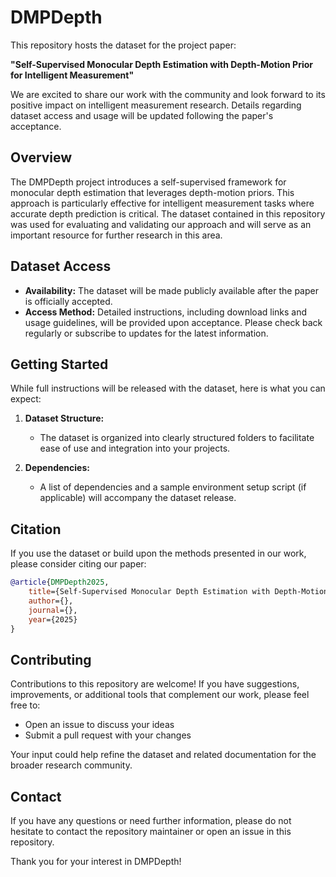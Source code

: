 # DMPDepth

This repository hosts the dataset for the project paper:

**"Self-Supervised Monocular Depth Estimation with Depth-Motion Prior for Intelligent Measurement"**

We are excited to share our work with the community and look forward to its positive impact on intelligent measurement research. Details regarding dataset access and usage will be updated following the paper's acceptance.

## Overview

The DMPDepth project introduces a self-supervised framework for monocular depth estimation that leverages depth-motion priors. This approach is particularly effective for intelligent measurement tasks where accurate depth prediction is critical. The dataset contained in this repository was used for evaluating and validating our approach and will serve as an important resource for further research in this area.

## Dataset Access

- **Availability:** The dataset will be made publicly available after the paper is officially accepted.
- **Access Method:** Detailed instructions, including download links and usage guidelines, will be provided upon acceptance. Please check back regularly or subscribe to updates for the latest information.

## Getting Started

While full instructions will be released with the dataset, here is what you can expect:

1. **Dataset Structure:**
   - The dataset is organized into clearly structured folders to facilitate ease of use and integration into your projects.

2. **Dependencies:**
   - A list of dependencies and a sample environment setup script (if applicable) will accompany the dataset release.

## Citation

If you use the dataset or build upon the methods presented in our work, please consider citing our paper:

```bibtex
@article{DMPDepth2025,
    title={Self-Supervised Monocular Depth Estimation with Depth-Motion Prior for Intelligent Measurement},
    author={},
    journal={},
    year={2025}
}
```

## Contributing

Contributions to this repository are welcome! If you have suggestions, improvements, or additional tools that complement our work, please feel free to:

- Open an issue to discuss your ideas
- Submit a pull request with your changes

Your input could help refine the dataset and related documentation for the broader research community.

## Contact

If you have any questions or need further information, please do not hesitate to contact the repository maintainer or open an issue in this repository.

Thank you for your interest in DMPDepth!
